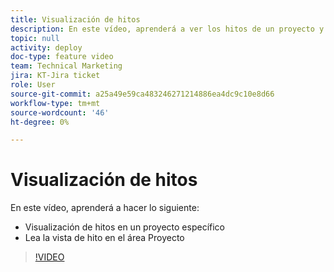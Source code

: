 ```yaml
---
title: Visualización de hitos
description: En este vídeo, aprenderá a ver los hitos de un proyecto y a utilizar la vista de hitos en el área de Proyecto.
topic: null
activity: deploy
doc-type: feature video
team: Technical Marketing
jira: KT-Jira ticket
role: User
source-git-commit: a25a49e59ca483246271214886ea4dc9c10e8d66
workflow-type: tm+mt
source-wordcount: '46'
ht-degree: 0%

---
```


# Visualización de hitos

En este vídeo, aprenderá a hacer lo siguiente:

* Visualización de hitos en un proyecto específico
* Lea la vista de hito en el área Proyecto

>[!VIDEO](https://video.tv.adobe.com/v/335206/?quality=12&learn=on)
